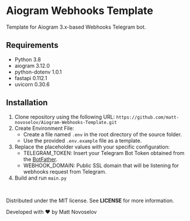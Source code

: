 # Aiogram Webhooks Template

Template for Aiogram 3.x-based Webhooks Telegram bot.

## Requirements
- Python 3.8
- aiogram 3.12.0
- python-dotenv 1.0.1
- fastapi 0.112.1
- uvicorn 0.30.6

## Installation
1. Clone repository using the following URL: `https://github.com/matt-novoselov/Aiogram-Webhooks-Template.git`
2. Create Environment File:
   - Create a file named `.env` in the root directory of the source folder.
   - Use the provided `.env.example` file as a template.
3. Replace the placeholder values with your specific configuration:
   - TELEGRAM_TOKEN: Insert your Telegram Bot Token obtained from the [BotFather](https://t.me/botfather).
   - WEBHOOK_DOMAIN: Public SSL domain that will be listening for webhooks request from Telegram.
4. Build and run `main.py`

<br>

Distributed under the MIT license. See **LICENSE** for more information.

Developed with ❤️ by Matt Novoselov
